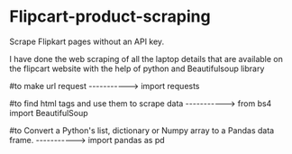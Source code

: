 ﻿# Flipcart-product-scraping

Scrape Flipkart pages without an API key. 

I have done the web scraping of all the laptop details that are available on the flipcart website with the help of python and Beautifulsoup library

#to make url request -----------> 
import requests

#to find html tags and use them to scrape data -----------> 
from bs4 import BeautifulSoup 

#to Convert a Python's list, dictionary or Numpy array to a Pandas data frame. -----------> 
import pandas as pd 
